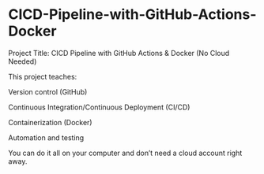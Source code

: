 # CICD-Pipeline-with-GitHub-Actions-Docker
Project Title: CICD Pipeline with GitHub Actions & Docker (No Cloud Needed)

This project teaches:

Version control (GitHub)

Continuous Integration/Continuous Deployment (CI/CD)

Containerization (Docker)

Automation and testing

You can do it all on your computer and don’t need a cloud account right away.
